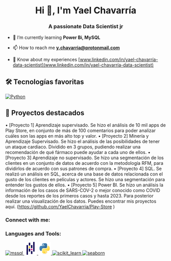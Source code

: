 <h1 align="center">Hi 👋, I'm Yael Chavarría</h1>
<h3 align="center">A passionate Data Scientist jr</h3>

- 🌱 I’m currently learning **Power Bi, MySQL**

- 📫 How to reach me **y.chavarria@protonmail.com**

- 📄 Know about my experiences [www.linkedin.com/in/yael-chavarría-data-scientist](www.linkedin.com/in/yael-chavarría-data-scientist)

## 🛠️ Tecnologías favoritas
[![Python](https://img.shields.io/badge/-Python-black?style=flat&logo=python)](https://python.org)

## 🎯 Proyectos destacados
•	[Proyecto 1] Aprendizaje supervisado. Se hizo el análisis de 10 mil apps de Play Store, en conjunto de más de 100 comentarios para poder analizar cuáles son las apps en más alto top y valor.
•	[Proyecto 2] Minería y Aprendizaje Supervisado. Se hizo el análisis de las posibilidades de tener un ataque cardiaco. Dividido en 3 grupos, pudiendo realizar una recomendación de qué fármaco puede ayudar a cada uno de ellos.
•	[Proyecto 3] Aprendizaje no supervisado. Se hizo una segmentación de los clientes en un conjunto de datos de acuerdo con la metodología RFM, para dividirlos de acuerdo con sus patrones de compra.
•	[Proyecto 4] SQL. Se realizó un análisis en SQL, acerca de una base de datos relacionada con el gusto de los clientes en películas y actores. Se hizo una segmentación para entender los gustos de ellos.
•	[Proyecto 5] Power BI. Se hizo un análisis la información de los casos de SARS-COV-2 o mejor conocido como COVID desde los reportes de los primeros casos y hasta 2023. Para posterior realizar una visualización de los datos. Puedes encontrar mis proyectos aquí. (https://github.com/YaelChavarria/Play-Store )


<h3 align="left">Connect with me:</h3>
<p align="left">
</p>

<h3 align="left">Languages and Tools:</h3>
<p align="left"> <a href="https://www.microsoft.com/en-us/sql-server" target="_blank" rel="noreferrer"> <img src="https://www.svgrepo.com/show/303229/microsoft-sql-server-logo.svg" alt="mssql" width="40" height="40"/> </a> <a href="https://pandas.pydata.org/" target="_blank" rel="noreferrer"> <img src="https://raw.githubusercontent.com/devicons/devicon/2ae2a900d2f041da66e950e4d48052658d850630/icons/pandas/pandas-original.svg" alt="pandas" width="40" height="40"/> </a> <a href="https://www.python.org" target="_blank" rel="noreferrer"> <img src="https://raw.githubusercontent.com/devicons/devicon/master/icons/python/python-original.svg" alt="python" width="40" height="40"/> </a> <a href="https://scikit-learn.org/" target="_blank" rel="noreferrer"> <img src="https://upload.wikimedia.org/wikipedia/commons/0/05/Scikit_learn_logo_small.svg" alt="scikit_learn" width="40" height="40"/> </a> <a href="https://seaborn.pydata.org/" target="_blank" rel="noreferrer"> <img src="https://seaborn.pydata.org/_images/logo-mark-lightbg.svg" alt="seaborn" width="40" height="40"/> </a> </p>

